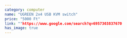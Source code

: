 ```yaml
---
category: computer
name: "UGREEN 2x4 USB KVM switch"
price: "5000 Ft"
link: ""https://www.google.com/search?q=6957303837670
has_image: true
---
```

